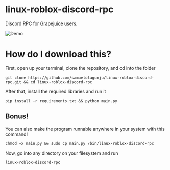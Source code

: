 # linux-roblox-discord-rpc

Discord RPC for [Grapejuice](https://gitlab.com/brinkervii/grapejuice) users.

![Demo](https://s3.us-east-1.wasabisys.com/e-zimagehosting/6772311b-db7f-40a3-ac88-76533340acc8/75mi5gnw.png)

# How do I download this?

First, open up your terminal, clone the repository, and cd into the folder

```console
git clone https://github.com/samuelolagunju/linux-roblox-discord-rpc.git && cd linux-roblox-discord-rpc
```

After that, install the required libraries and run it

```console
pip install -r requirements.txt && python main.py
```

## Bonus!

You can also make the program runnable anywhere in your system with this command!

```console
chmod +x main.py && sudo cp main.py /bin/linux-roblox-discord-rpc
```

Now, go into any directory on your filesystem and run

```console
linux-roblox-discord-rpc
```
